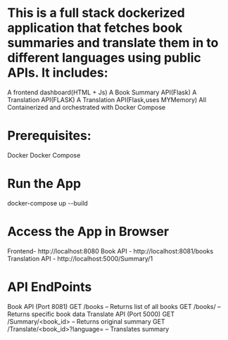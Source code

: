  # This is a full stack dockerized application that fetches book summaries and translate them in to different languages using public APIs. It includes:
 A frontend dashboard(HTML + Js)
 A Book Summary API(Flask)
 A Translation API(FLASK)
 A Translation API(Flask,uses MYMemory)
All Containerized and orchestrated with Docker Compose

# Prerequisites:
Docker
Docker Compose
# Run the App
docker-compose up --build
# Access the App in Browser
Frontend- http://localhost:8080
Book API - http://localhost:8081/books
Translation API - http://localhost:5000/Summary/1
# API EndPoints
Book API (Port 8081)
GET /books – Returns list of all books
GET /books/<id> – Returns specific book data
Translate API (Port 5000)
GET /Summary/<book_id> – Returns original summary
GET /Translate/<book_id>?language=<lang> – Translates summary